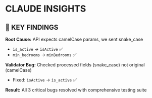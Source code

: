 # CLAUDE INSIGHTS

## 🎯 KEY FINDINGS

**Root Cause:** API expects camelCase params, we sent snake_case
- `is_active` → `isActive` ✅
- `min_bedrooms` → `minBedrooms` ✅

**Validator Bug:** Checked processed fields (snake_case) not original (camelCase)
- Fixed: `isActive` → `is_active` ✅

**Result:** All 3 critical bugs resolved with comprehensive testing suite
